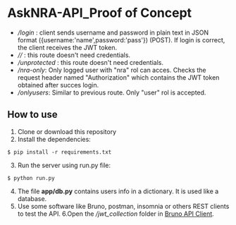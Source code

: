 # AskNRA-API_Proof of Concept
* */login* : client sends username and password in plain text in JSON format ({username:'name',password:'pass'}) (POST). If login is correct, the client receives the JWT token.
* *//* : this route doesn't need credentials.
* */unprotected* : this route doesn't need credentials.
* */nra-only*: Only logged user with "nra" rol can acces. Checks the request header named "Authorization" which contains the JWT token obtained after succes login.
* */onlyusers*: Similar to previous route. Only "user" rol is accepted.

## How to use
1. Clone or download this repository
2. Install the dependencies:
```
$ pip install -r requirements.txt
```
3. Run the server using run.py file:
```
$ python run.py
```
4. The file **app/db.py** contains users info in a dictionary. It is used like a database.
5. Use some software like Bruno, postman, insomnia or others REST clients to test the API.
6.Open the */jwt_collection* folder in [Bruno API Client](https://www.usebruno.com/).